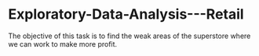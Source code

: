 # Exploratory-Data-Analysis---Retail
The objective of this task is to find the weak areas  of the superstore where we can work to make more profit.
